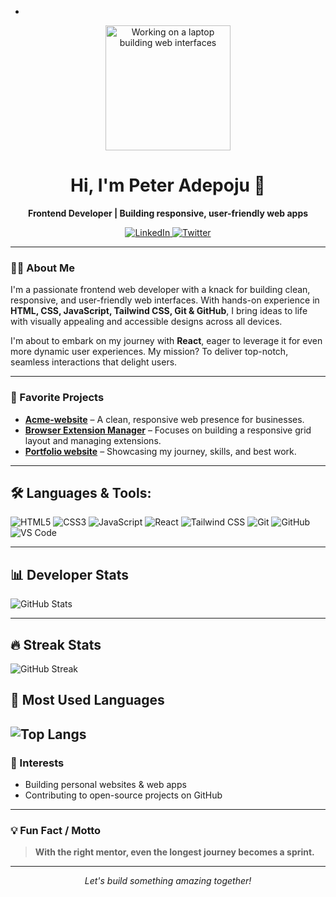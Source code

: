 - <!-- Profile Photo -->
<p align="center">
  <img src="https://images.unsplash.com/photo-1666875758376-25755544ba8d?q=80&w=1632&auto=format&fit=crop&ixlib=rb-4.1.0&ixid=M3wxMjA3fDB8MHxwaG90by1wYWdlfHx8fGVufDB8fHx8fA%3D%3D" alt="Working on a laptop building web interfaces" width="200" />
</p>

<h1 align="center">Hi, I'm Peter Adepoju 👋</h1>
<p align="center"><b>Frontend Developer | Building responsive, user-friendly web apps</b></p>
<!-- <p align="center">
  <img src="https://komarev.com/ghpvc/?username=code4two&label=Profile%20Views&color=0e75b6&style=flat" alt="code4two" />
</p> -->
<p align="center">
  <a href="https://www.linkedin.com/in/peter-mayowa-adepoju" target="_blank">
    <img src="https://img.shields.io/badge/LinkedIn-0077B5?style=for-the-badge&logo=linkedin&logoColor=white" alt="LinkedIn"/>
  </a>
  <a href="https://x.com/_iPetrock" target="_blank">
    <img src="https://img.shields.io/badge/Twitter-1DA1F2?style=for-the-badge&logo=twitter&logoColor=white" alt="Twitter"/>
  </a>
</p>

---

### 👨‍💻 About Me

I'm a passionate frontend web developer with a knack for building clean, responsive, and user-friendly web interfaces. With hands-on experience in **HTML, CSS, JavaScript, Tailwind CSS, Git & GitHub**, I bring ideas to life with visually appealing and accessible designs across all devices.

I'm about to embark on my journey with **React**, eager to leverage it for even more dynamic user experiences. My mission? To deliver top-notch, seamless interactions that delight users.

---
### 🚀 Favorite Projects

- **[Acme-website](https://acme-website-live.netlify.app)** – A clean, responsive web presence for businesses.
- **[Browser Extension Manager](https://extension-project.netlify.app/)** – Focuses on building a responsive grid layout and managing extensions.
- **[Portfolio website](https://peter-adepoju.netlify.app)** – Showcasing my journey, skills, and best work.

---

## 🛠️ Languages & Tools:

  ![HTML5](https://img.shields.io/badge/-HTML5-E34F26?logo=html5&logoColor=fff) 
  ![CSS3](https://img.shields.io/badge/-CSS3-1572B6?logo=css3&logoColor=fff) 
  ![JavaScript](https://img.shields.io/badge/-JavaScript-F7DF1E?logo=javascript&logoColor=222)
  ![React](https://img.shields.io/badge/-React-61DAFB?logo=react&logoColor=000)
  ![Tailwind CSS](https://img.shields.io/badge/-Tailwind-38B2AC?logo=tailwind-css&logoColor=fff) 
  ![Git](https://img.shields.io/badge/-Git-F05032?logo=git&logoColor=fff) 
  ![GitHub](https://img.shields.io/badge/-GitHub-181717?logo=github&logoColor=fff) 
  ![VS Code](https://img.shields.io/badge/-VS%20Code-007ACC?logo=visual-studio-code&logoColor=fff)

---
## 📊 Developer Stats

![GitHub Stats](https://github-readme-stats.vercel.app/api?username=code4two&show_icons=true&theme=tokyonight&border_radius=12)

---
## 🔥 Streak Stats

![GitHub Streak](https://streak-stats.demolab.com?user=code4two&theme=tokyonight&border_radius=12)

## 🚀 Most Used Languages

![Top Langs](https://github-readme-stats.vercel.app/api/top-langs/?username=code4two&layout=compact&theme=tokyonight&border_radius=12&langs_count=8)
---

### 🎯 Interests

- Building personal websites & web apps
- Contributing to open-source projects on GitHub

---

### 💡 Fun Fact / Motto

> **With the right mentor, even the longest journey becomes a sprint.**

---

<p align="center">
  <em>Let's build something amazing together!</em>
</p>

<!---
code4two/code4two is a ✨ special ✨ repository because its `README.md` (this file) appears on your GitHub profile.
You can click the Preview link to take a look at your changes.
--->
